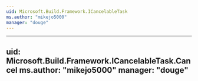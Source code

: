```yaml
---
uid: Microsoft.Build.Framework.ICancelableTask
ms.author: "mikejo5000"
manager: "douge"
---
```


---
uid: Microsoft.Build.Framework.ICancelableTask.Cancel
ms.author: "mikejo5000"
manager: "douge"
---
